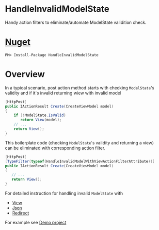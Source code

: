 # HandleInvalidModelState 
  Handy action filters to eliminate/automate ModelState validition check.

# [Nuget](https://www.nuget.org/packages/HandleInvalidModelState)

`PM> Install-Package HandleInvalidModelState`

# Overview

In a typical scenario, post action method starts with checking `ModelState`'s validity and if it's invalid returning wiew with invalid model

```c#
[HttpPost]
public IActionResult Create(CreateViewModel model)
{
    if (!ModelState.IsValid)
       return View(model);
    // ...
    return View();
}
```

This boilerplate code (checking `ModelState`'s validity and returning a view) can be eliminated with corresponding action filter.

```c#
[HttpPost]
[TypeFilter(typeof(HandleInvalidModelWithViewActionFilterAttribute))]
public IActionResult Create(CreateViewModel model)
{
   // ...
   return View();
}
```

For detailed instruction for handling invalid `ModelState` with

- [View](https://github.com/tchelidze/HandleInvalidModelState/wiki/Handle-with-View)
- [Json](https://github.com/tchelidze/HandleInvalidModelState/wiki/Handle-with-Json)
- [Redirect](https://github.com/tchelidze/HandleInvalidModelState/wiki/Handle-with-Redirect)

For example see [Demo project](https://github.com/tchelidze/HandleInvalidModelState/tree/master/HandleInvalidModelState.Demo)
